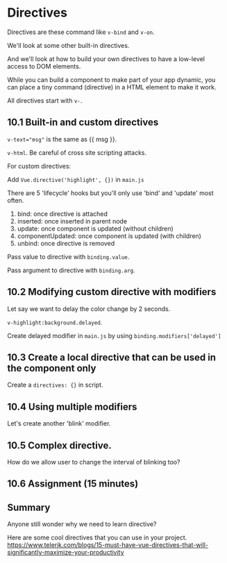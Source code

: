 # Directives

Directives are these command like `v-bind` and `v-on`.

We'll look at some other built-in directives.

And we'll look at how to build your own directives to have a low-level access to DOM elements.

While you can build a component to make part of your app dynamic, you can place a tiny command (directive) in a HTML element to make it work.

All directives start with `v-`.

## 10.1 Built-in and custom directives

`v-text="msg"` is the same as {{ msg }}.

`v-html`. Be careful of cross site scripting attacks.

For custom directives:

Add `Vue.directive('highlight', {})` in `main.js`

There are 5 'lifecycle' hooks but you'll only use 'bind' and 'update' most often.

1. bind: once directive is attached
2. inserted: once inserted in parent node
3. update: once component is updated (without children)
4. componentUpdated: once component is updated (with children)
5. unbind: once directive is removed

Pass value to directive with `binding.value`.

Pass argument to directive with `binding.arg`.

## 10.2 Modifying custom directive with modifiers

Let say we want to delay the color change by 2 seconds.

`v-highlight:background.delayed`.

Create delayed modifier in `main.js` by using `binding.modifiers['delayed']`

## 10.3 Create a local directive that can be used in the component only

Create a `directives: {}` in script.

## 10.4 Using multiple modifiers

Let's create another 'blink' modifier.

## 10.5 Complex directive.

How do we allow user to change the interval of blinking too?

## 10.6 Assignment (15 minutes)

## Summary

Anyone still wonder why we need to learn directive?

Here are some cool directives that you can use in your project.
https://www.telerik.com/blogs/15-must-have-vue-directives-that-will-significantly-maximize-your-productivity

